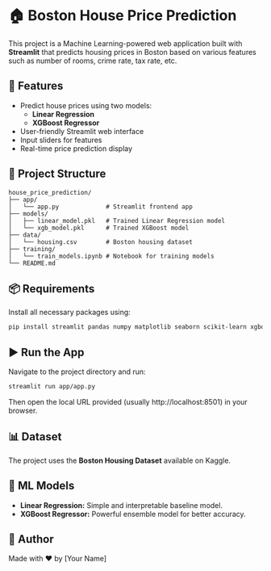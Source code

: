 
# 🏠 Boston House Price Prediction

This project is a Machine Learning-powered web application built with **Streamlit** that predicts housing prices in Boston based on various features such as number of rooms, crime rate, tax rate, etc.

## 🚀 Features

- Predict house prices using two models:
  - **Linear Regression**
  - **XGBoost Regressor**
- User-friendly Streamlit web interface
- Input sliders for features
- Real-time price prediction display

## 📁 Project Structure

```
house_price_prediction/
├── app/
│   └── app.py             # Streamlit frontend app
├── models/
│   ├── linear_model.pkl   # Trained Linear Regression model
│   └── xgb_model.pkl      # Trained XGBoost model
├── data/
│   └── housing.csv        # Boston housing dataset
├── training/
│   └── train_models.ipynb # Notebook for training models
└── README.md
```

## 📦 Requirements

Install all necessary packages using:

```bash
pip install streamlit pandas numpy matplotlib seaborn scikit-learn xgboost joblib
```

## ▶️ Run the App

Navigate to the project directory and run:

```bash
streamlit run app/app.py
```

Then open the local URL provided (usually http://localhost:8501) in your browser.

## 📊 Dataset

The project uses the **Boston Housing Dataset** available on Kaggle.

## 🧠 ML Models

- **Linear Regression:** Simple and interpretable baseline model.
- **XGBoost Regressor:** Powerful ensemble model for better accuracy.

## 📌 Author

Made with ❤️ by [Your Name]
